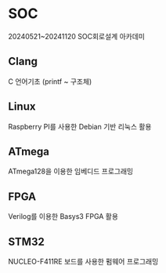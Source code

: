 # SOC
20240521~20241120 SOC회로설계 아카데미

## Clang
C 언어기초 (printf ~ 구조체)

## Linux
Raspberry PI를 사용한 Debian 기반 리눅스 활용

## ATmega
ATmega128을 이용한 임베디드 프로그래밍

## FPGA
Verilog를 이용한 Basys3 FPGA 활용

## STM32
NUCLEO-F411RE 보드를 사용한 펌웨어 프로그래밍
